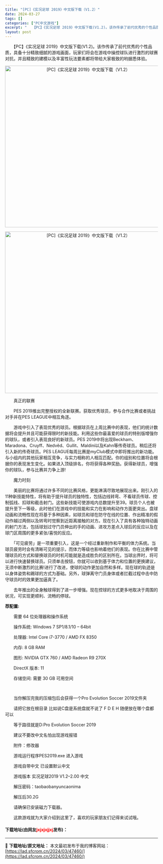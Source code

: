 ```yaml
---
title: "[PC]《实况足球 2019》中文版下载（V1.2）"
date: 2024-03-27
tags: []
categories: ["PC中文游戏"]
excerpt: "　　【PC】《实况足球 2019》中文版下载(V1.2)。该作传承了前代优秀的个性品质，具备十分精致细腻的游戏画面，玩家们将会在游戏中操控球队进行激烈的球赛对抗，并且精致的建模以及丰富性玩法要素都将带给大家极致的哟据悉体验。 　　真正的联赛 　　PES 2019推出完整授权的全新联赛。获取优秀球员，&hellip;"
layout: post
---
```


 <p>　　【PC】《实况足球 2019》中文版下载(V1.2)。该作传承了前代优秀的个性品质，具备十分精致细腻的游戏画面，玩家们将会在游戏中操控球队进行激烈的球赛对抗，并且精致的建模以及丰富性玩法要素都将带给大家极致的哟据悉体验。</p> <p align="center"><img align="" border="0" src="https://lad.sfcrom.cn/wp-content/uploads/2024/03/20240327_66036e410fbfb.webp" width="533" alt="[PC]《实况足球 2019》中文版下载（V1.2）" /></p> <p align="center"><img align="" border="0" src="https://lad.sfcrom.cn/wp-content/uploads/2024/03/20240327_66036e4165cbd.webp" width="533" alt="[PC]《实况足球 2019》中文版下载（V1.2）" /></p> <p>　　真正的联赛</p> <p>　　PES 2019推出完整授权的全新联赛。获取优秀球员，参与合作比赛或者挑战对手并在PES LEAGUE中相互角逐。</p> <p>　　游戏中引入了表现优秀的球员。根据球员在上周比赛中的表现，他们的统计数据将会提升并且可能获得限时的新技能。利用这些你最喜爱的球员的特别版增强你的球队，或者引入表现良好的新球员。PES 2019中将出现Beckham、Maradona、Cruyff、Nedvěd、Gullit、Maldini以及Kahn等传奇球员。稍后还将引入新的传奇球员。PES LEAGUE每周比赛是myClub模式中即将推出的新功能。与小组内的其他玩家相互竞争，与实力相称的人相互匹配。你的组别和位置将会根据你的表现发生变化。如果进入顶级排名，你将获得各种奖励。获得新球员，增强你的球队，参与比赛并力争上游!</p> <p>　　魔力时刻</p> <p>　　美丽的比赛将通过许多不同的比赛风格，更能淋漓尽致地展现出来。刚引入的11种新技能特性，将有助于提升球员的独特性，包括边线转弯、不看球员传球、控制弧线、扣球和截击射门。这些新技能可使游戏内总数提升至39。球员个人也被提升至下一等级，此时他们在游戏中的技能和实力在影响和动作方面更突出。盘球动画和流畅性现在将基于多种因素，如球员和球在防守在线的位置、作出精准的假动作越过两侧以及转弯时觉察到近距离接触的对方。现在引入了具有各种独特动画的射门方法，包括球划过守门员伸出的手的动画、进攻方差点入球后的反应以及在球门区周围的更多紧张/喜悦的反应。</p> <p>　　「可见疲劳」是一项重要引入，这是一个经过重新制作和平衡的体力系统。当球员疲劳时会有清晰可见的提示，而体力等级也影响着他们的表现。你在比赛中管理球员的方式和替换球员的时机可能就是造成胜负的区别所在。当球出界时，将可以进行快速替换球员。只须单击按钮，你就可以收到基于体力和位置的更换建议，无须中断激烈的比赛!进行了改进，使球的动作更加自然和多样。现在球的轨迹是以身体姿势和踢球的方式为基础。另外，球弹离守门员身体或者拦截过程中击中防守球员时的效果更加逼真了。</p> <p>　　去年推出的全身触球得到了进一步增强。现在控球的方式更多地取决于周围的状况，可实现更顺利、流畅的停球。</p> <p><strong>荐配置:</strong></p> <p>　　需要 64 位处理器和操作系统</p> <p>　　操作系统: Windows 7 SP1/8.1/10 &ndash; 64bit</p> <p>　　处理器: Intel Core i7-3770 / AMD FX 8350</p> <p>　　内存: 8 GB RAM</p> <p>　　图形: NVIDIA GTX 760 / AMD Radeon R9 270X</p> <p>　　DirectX 版本: 11</p> <p>　　存储空间: 需要 30 GB 可用空间</p> <p>&nbsp;</p> <p>　　当你解压完我的压缩包后会获得一个Pro Evolution Soccer 2019文件夹</p> <p>　　请把它放在根目录 比如说C盘是系统盘就不说了 F D E H 随便放在哪个盘都可以</p> <p>　　等于路径就是D:Pro Evolution Soccer 2019</p> <p>　　建议不要改中文名怕出现游戏报错</p> <p>　　附件：修改器</p> <p>　　游戏运行程序PES2019.exe 进入游戏</p> <p>　　游戏自带中文 已设置默认中文</p> <p>　　游戏版本 实况足球2019 V1.2&ndash;2.00 中文</p> <p>　　解压密码：taobaobanyuncaonima</p> <p>　　解压后30.2G</p> <p>　　请确保已安装磁力下载器。</p> <p>　　这款游戏就为大家介绍到这里了，喜欢的玩家朋友们记得来试试哦。</p> <p><h4>下载地址(由网友<font color="red">jxjxjxjjxj</font>发布)：</h4></p> 

---
📖 **下载地址/原文地址：** 本文最初发布于我的博客网站：[https://lad.sfcrom.cn/2024/03/47460/](https://lad.sfcrom.cn/2024/03/47460/)
